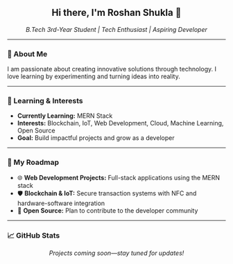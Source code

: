 <h2 align="center">Hi there, I'm Roshan Shukla 👋</h2>

<p align="center">
  <i>B.Tech 3rd-Year Student | Tech Enthusiast | Aspiring Developer</i>
</p>

<hr>
<h3>🚀 About Me</h3>
<p>
I am passionate about creating innovative solutions through technology.    
I love learning by experimenting and turning ideas into reality.
</p>

<hr>

<h3>🌱 Learning & Interests</h3>
<ul>
  <li><strong>Currently Learning:</strong> MERN Stack </li>
  <li><strong>Interests:</strong> Blockchain, IoT, Web Development, Cloud, Machine Learning, Open Source</li>
  <li><strong>Goal:</strong> Build impactful projects and grow as a developer</li>
</ul>


<hr>

<h3>🔨 My Roadmap</h3>
<ul>
  <li>🌐 <strong>Web Development Projects:</strong> Full-stack applications using the MERN stack</li>
  <li>🛡️ <strong>Blockchain & IoT:</strong> Secure transaction systems with NFC and hardware-software integration</li>
  <li>🤝 <strong>Open Source:</strong> Plan to contribute to the developer community</li>
</ul>

<hr>

<h3>📈 GitHub Stats</h3>
<p align="center">
  <i>Projects coming soon—stay tuned for updates!</i>
</p>







<!--[![Anurag's GitHub stats](https://github-readme-stats.vercel.app/api?username=Flashyrs&theme=dark)](https://github.com/anuraghazra/github-readme-stats)
![Alt text](https://spotify-recently-played-readme.vercel.app/api?user=31y2lypuqiuqhvtzx6dzoih72ztu&count=2)

